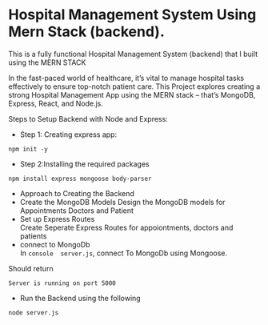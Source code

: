 <h1>Hospital Management System Using Mern Stack (backend).</h1>

This is a fully functional Hospital Management System (backend) that I built using the MERN STACK

In the fast-paced world of healthcare, it’s vital to manage hospital tasks effectively to ensure top-notch patient care. This Project explores creating a strong Hospital Management App using the MERN stack – that’s MongoDB, Express, React, and Node.js.

<tittle>Steps to Setup Backend with Node and Express:</tittle>

* Step 1: Creating express app:<br/>
```console
npm init -y
```

* Step 2:Installing the required packages<br/>
```console
npm install express mongoose body-parser
```
* Approach to Creating the Backend <br/>
* Create the MongoDB Models
Design the MongoDB models for Appointments Doctors and Patient
* Set up Express Routes<br/>
Create Seperate Express Routes for appoiontments, doctors and patients
* connect to MongoDb <br/>
In ```console 
server.js```, connect To MongoDb using Mongoose.

Should return 
```console
Server is running on port 5000
```
* Run the Backend using the following
```console
node server.js
```